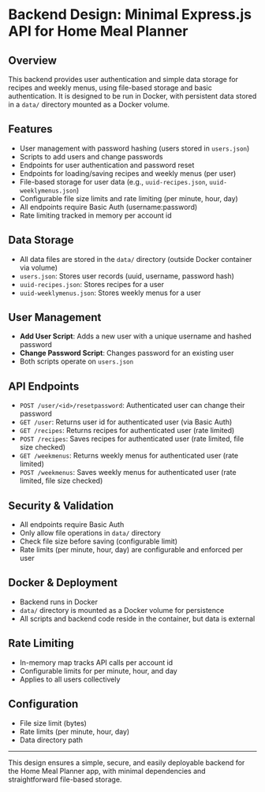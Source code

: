 # Backend Design: Minimal Express.js API for Home Meal Planner

## Overview
This backend provides user authentication and simple data storage for recipes and weekly menus, using file-based storage and basic authentication. It is designed to be run in Docker, with persistent data stored in a `data/` directory mounted as a Docker volume.

## Features
- User management with password hashing (users stored in `users.json`)
- Scripts to add users and change passwords
- Endpoints for user authentication and password reset
- Endpoints for loading/saving recipes and weekly menus (per user)
- File-based storage for user data (e.g., `uuid-recipes.json`, `uuid-weeklymenus.json`)
- Configurable file size limits and rate limiting (per minute, hour, day)
- All endpoints require Basic Auth (username:password)
- Rate limiting tracked in memory per account id

## Data Storage
- All data files are stored in the `data/` directory (outside Docker container via volume)
- `users.json`: Stores user records (uuid, username, password hash)
- `uuid-recipes.json`: Stores recipes for a user
- `uuid-weeklymenus.json`: Stores weekly menus for a user

## User Management
- **Add User Script**: Adds a new user with a unique username and hashed password
- **Change Password Script**: Changes password for an existing user
- Both scripts operate on `users.json`

## API Endpoints
- `POST /user/<id>/resetpassword`: Authenticated user can change their password
- `GET /user`: Returns user id for authenticated user (via Basic Auth)
- `GET /recipes`: Returns recipes for authenticated user (rate limited)
- `POST /recipes`: Saves recipes for authenticated user (rate limited, file size checked)
- `GET /weekmenus`: Returns weekly menus for authenticated user (rate limited)
- `POST /weekmenus`: Saves weekly menus for authenticated user (rate limited, file size checked)

## Security & Validation
- All endpoints require Basic Auth
- Only allow file operations in `data/` directory
- Check file size before saving (configurable limit)
- Rate limits (per minute, hour, day) are configurable and enforced per user

## Docker & Deployment
- Backend runs in Docker
- `data/` directory is mounted as a Docker volume for persistence
- All scripts and backend code reside in the container, but data is external

## Rate Limiting
- In-memory map tracks API calls per account id
- Configurable limits for per minute, hour, and day
- Applies to all users collectively

## Configuration
- File size limit (bytes)
- Rate limits (per minute, hour, day)
- Data directory path

---

This design ensures a simple, secure, and easily deployable backend for the Home Meal Planner app, with minimal dependencies and straightforward file-based storage. 